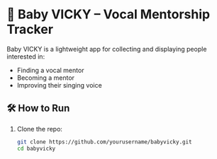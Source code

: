 # 👶 Baby VICKY – Vocal Mentorship Tracker

Baby VICKY is a lightweight app for collecting and displaying people interested in:
- Finding a vocal mentor
- Becoming a mentor
- Improving their singing voice

## 🛠 How to Run

1. Clone the repo:
   ```bash
   git clone https://github.com/yourusername/babyvicky.git
   cd babyvicky

